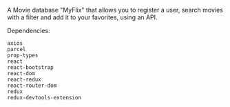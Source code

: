A Movie database "MyFlix" that allows you to register a user, search movies with a filter and add it to your favorites, using an API.



Dependencies:

    axios
    parcel
    prop-types
    react
    react-bootstrap
    react-dom
    react-redux
    react-router-dom
    redux
    redux-devtools-extension
